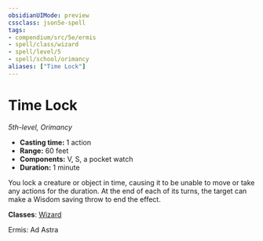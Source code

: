 ```yaml
---
obsidianUIMode: preview
cssclass: json5e-spell
tags:
- compendium/src/5e/ermis
- spell/class/wizard
- spell/level/5
- spell/school/orimancy
aliases: ["Time Lock"]
---
```

# Time Lock
*5th-level, Orimancy*  

- **Casting time:** 1 action
- **Range:** 60 feet
- **Components:** V, S, a pocket watch
- **Duration:** 1 minute

You lock a creature or object in time, causing it to be unable to move or take any actions for the duration. At the end of each of its turns, the target can make a Wisdom saving throw to end the effect.

**Classes**: [Wizard](../../5e-compendium/classes/wizard.md#)

Ermis: Ad Astra